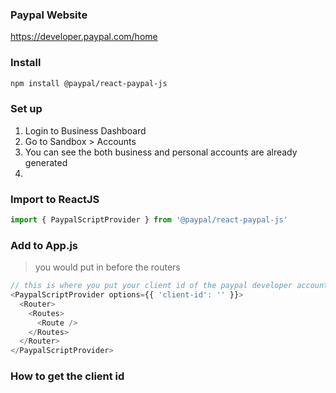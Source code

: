 ### Paypal Website
https://developer.paypal.com/home

### Install
```bash
npm install @paypal/react-paypal-js
```

### Set up
1. Login to Business Dashboard
2. Go to Sandbox > Accounts
3. You can see the both business and personal accounts are already generated
4. 

### Import to ReactJS
```javascript
import { PaypalScriptProvider } from '@paypal/react-paypal-js'
```

### Add to App.js
> you would put in before the routers
```javascript
// this is where you put your client id of the paypal developer account
<PaypalScriptProvider options={{ 'client-id': '' }}>
  <Router>
    <Routes>
      <Route />
    </Routes>
  </Router>
</PaypalScriptProvider>
```

### How to get the client id
